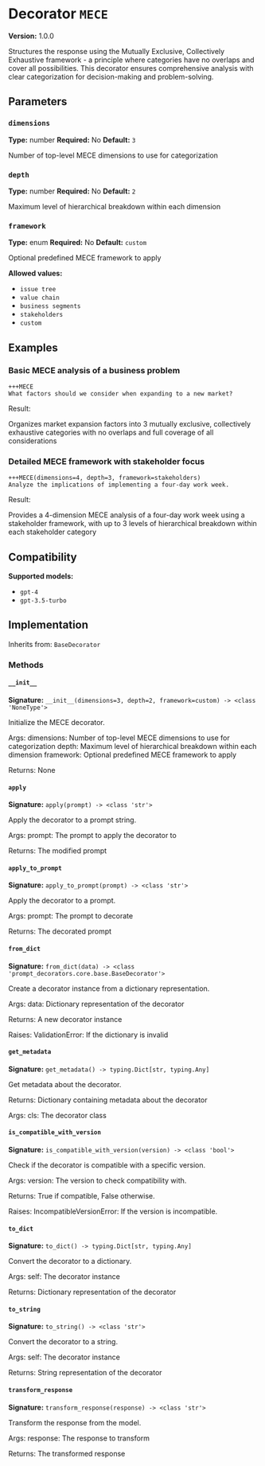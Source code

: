 # Decorator `MECE`

**Version:** 1.0.0

Structures the response using the Mutually Exclusive, Collectively Exhaustive framework - a principle where categories have no overlaps and cover all possibilities. This decorator ensures comprehensive analysis with clear categorization for decision-making and problem-solving.

## Parameters

### `dimensions`

**Type:** number
**Required:** No
**Default:** `3`

Number of top-level MECE dimensions to use for categorization

### `depth`

**Type:** number
**Required:** No
**Default:** `2`

Maximum level of hierarchical breakdown within each dimension

### `framework`

**Type:** enum
**Required:** No
**Default:** `custom`

Optional predefined MECE framework to apply

**Allowed values:**

- `issue tree`
- `value chain`
- `business segments`
- `stakeholders`
- `custom`

## Examples

### Basic MECE analysis of a business problem

```
+++MECE
What factors should we consider when expanding to a new market?
```

Result:

Organizes market expansion factors into 3 mutually exclusive, collectively exhaustive categories with no overlaps and full coverage of all considerations

### Detailed MECE framework with stakeholder focus

```
+++MECE(dimensions=4, depth=3, framework=stakeholders)
Analyze the implications of implementing a four-day work week.
```

Result:

Provides a 4-dimension MECE analysis of a four-day work week using a stakeholder framework, with up to 3 levels of hierarchical breakdown within each stakeholder category

## Compatibility

**Supported models:**

- `gpt-4`
- `gpt-3.5-turbo`

## Implementation

Inherits from: `BaseDecorator`

### Methods

#### `__init__`

**Signature:** `__init__(dimensions=3, depth=2, framework=custom) -> <class 'NoneType'>`

Initialize the MECE decorator.

Args:
    dimensions: Number of top-level MECE dimensions to use for categorization
    depth: Maximum level of hierarchical breakdown within each dimension
    framework: Optional predefined MECE framework to apply


Returns:
    None

#### `apply`

**Signature:** `apply(prompt) -> <class 'str'>`

Apply the decorator to a prompt string.

Args:
    prompt: The prompt to apply the decorator to


Returns:
    The modified prompt

#### `apply_to_prompt`

**Signature:** `apply_to_prompt(prompt) -> <class 'str'>`

Apply the decorator to a prompt.

Args:
    prompt: The prompt to decorate

Returns:
    The decorated prompt

#### `from_dict`

**Signature:** `from_dict(data) -> <class 'prompt_decorators.core.base.BaseDecorator'>`

Create a decorator instance from a dictionary representation.

Args:
    data: Dictionary representation of the decorator

Returns:
    A new decorator instance

Raises:
    ValidationError: If the dictionary is invalid

#### `get_metadata`

**Signature:** `get_metadata() -> typing.Dict[str, typing.Any]`

Get metadata about the decorator.

Returns:
    Dictionary containing metadata about the decorator


Args:
    cls: The decorator class

#### `is_compatible_with_version`

**Signature:** `is_compatible_with_version(version) -> <class 'bool'>`

Check if the decorator is compatible with a specific version.

Args:
    version: The version to check compatibility with.


Returns:
    True if compatible, False otherwise.


Raises:
    IncompatibleVersionError: If the version is incompatible.

#### `to_dict`

**Signature:** `to_dict() -> typing.Dict[str, typing.Any]`

Convert the decorator to a dictionary.

Args:
    self: The decorator instance

Returns:
    Dictionary representation of the decorator

#### `to_string`

**Signature:** `to_string() -> <class 'str'>`

Convert the decorator to a string.

Args:
    self: The decorator instance

Returns:
    String representation of the decorator

#### `transform_response`

**Signature:** `transform_response(response) -> <class 'str'>`

Transform the response from the model.

Args:
    response: The response to transform

Returns:
    The transformed response
